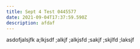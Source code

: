```yaml
---
title: Sept 4 Test 0445577
date: 2021-09-04T17:37:59.590Z
description: afdaf
---
```

asdofjalsjfk a;lkjsdf ;alkjf ;alkjsfd ;sakjf ;skjlfd ;laksjf